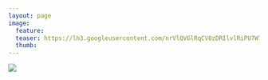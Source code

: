 ```yaml
---
layout: page
image:
  feature:
  teaser: https://lh3.googleusercontent.com/nrVlQVGlRqCV0zDRIlvlRiPU7W7cxQHPMWD8rzJpVhw=w245
  thumb:
---
```


![](https://lh3.googleusercontent.com/b13Zmj0NyrRXaTKgMBhmZ3KvDOqWiWVZ5uJ9bAxYxCE=w800)
